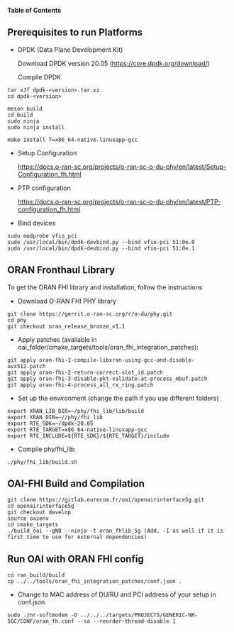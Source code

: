 **Table of Contents**

## Prerequisites to run Platforms

* DPDK (Data Plane Development Kit)

  Download DPDK version 20.05 (https://core.dpdk.org/download/)

  Compile DPDK 

```
tar xJf dpdk-<version>.tar.xz
cd dpdk-<version>

meson build
cd build
sudo ninja
sudo ninja install

make install T=x86_64-native-linuxapp-gcc
```

* Setup Configuration 

  https://docs.o-ran-sc.org/projects/o-ran-sc-o-du-phy/en/latest/Setup-Configuration_fh.html

* PTP configuration

  https://docs.o-ran-sc.org/projects/o-ran-sc-o-du-phy/en/latest/PTP-configuration_fh.html

* Bind devices 
```
sudo modprobe vfio_pci
sudo /usr/local/bin/dpdk-devbind.py --bind vfio-pci 51:0e.0
sudo /usr/local/bin/dpdk-devbind.py --bind vfio-pci 51:0e.1
```

## ORAN Fronthaul Library 

  To get the ORAN FHI library and installation, follow the instructions

 * Download O-RAN FHI PHY library
 
```
git clone https://gerrit.o-ran-sc.org/r/o-du/phy.git
cd phy
git checkout oran_release_bronze_v1.1
```

 * Apply patches (available in oai_folder/cmake_targets/tools/oran_fhi_integration_patches): 
    
```
git apply oran-fhi-1-compile-libxran-using-gcc-and-disable-avx512.patch
git apply oran-fhi-2-return-correct-slot_id.patch
git apply oran-fhi-3-disable-pkt-validate-at-process_mbuf.patch
git apply oran-fhi-4-process_all_rx_ring.patch
```

 * Set up the environment (change the path if you use different folders)
   
```
export XRAN_LIB_DIR=~/phy/fhi_lib/lib/build
export XRAN_DIR=~//phy/fhi_lib
export RTE_SDK=~/dpdk-20.05
export RTE_TARGET=x86_64-native-linuxapp-gcc
export RTE_INCLUDE=${RTE_SDK}/${RTE_TARGET}/include
```

 * Compile phy/fhi_lib:
   
```
./phy/fhi_lib/build.sh
```

## OAI-FHI Build and Compilation 

```
git clone https://gitlab.eurecom.fr/oai/openairinterface5g.git
cd openairinterface5g
git checkout develop
source oaienv
cd cmake_targets
./build_oai --gNB --ninja -t oran_fhlib_5g (Add, -I as well if it is first time to use for external dependencies)
```

## Run OAI with ORAN FHI config 

   ```
   cd ran_build/build
   cp ../../tools/oran_fhi_integration_patches/conf.json .
   ```
 * Change to MAC address of DU/RU and PCI address of your setup in conf.json

```
sudo ./nr-softmodem -O ../../../targets/PROJECTS/GENERIC-NR-5GC/CONF/oran_fh.conf --sa --reorder-thread-disable 1
```


